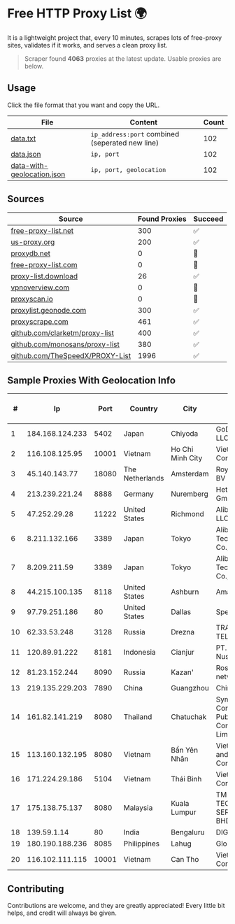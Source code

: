 
# Free HTTP Proxy List 🌍

It is a lightweight project that, every 10 minutes, scrapes lots of free-proxy sites, validates if it works, and serves a clean proxy list.


> Scraper found **4063** proxies at the latest update. Usable proxies are below.

## Usage

Click the file format that you want and copy the URL.


|File|Content|Count|
|----|-------|-----|
|[data.txt](https://raw.githubusercontent.com/themiralay/Proxy-List-World/master/data.txt)|`ip_address:port` combined (seperated new line)|102|
|[data.json](https://raw.githubusercontent.com/themiralay/Proxy-List-World/master/data.json)|`ip, port`|102|
|[data-with-geolocation.json](https://raw.githubusercontent.com/themiralay/Proxy-List-World/master/data-with-geolocation.json)|`ip, port, geolocation`|102|

## Sources

|Source|Found Proxies|Succeed|
|------|-------------|-------|
|[free-proxy-list.net](https://free-proxy-list.net)|300|✅|
|[us-proxy.org](https://www.us-proxy.org)|200|✅|
|[proxydb.net](http://proxydb.net)|0|🚫|
|[free-proxy-list.com](https://free-proxy-list.com/?page=&port=&type%5B%5D=http&type%5B%5D=https&up_time=0&search=Search)|0|🚫|
|[proxy-list.download](https://www.proxy-list.download/HTTP)|26|✅|
|[vpnoverview.com](https://vpnoverview.com/privacy/anonymous-browsing/free-proxy-servers)|0|🚫|
|[proxyscan.io](https://www.proxyscan.io)|0|🚫|
|[proxylist.geonode.com](https://proxylist.geonode.com/api/proxy-list?limit=300&page=1&sort_by=lastChecked&sort_type=desc&protocols=http,https)|300|✅|
|[proxyscrape.com](https://api.proxyscrape.com/v2/?request=displayproxies&protocol=http&timeout=10000&country=all&ssl=all&anonymity=all)|461|✅|
|[github.com/clarketm/proxy-list](https://raw.githubusercontent.com/clarketm/proxy-list/master/proxy-list-raw.txt)|400|✅|
|[github.com/monosans/proxy-list](https://raw.githubusercontent.com/monosans/proxy-list/main/proxies/http.txt)|380|✅|
|[github.com/TheSpeedX/PROXY-List](https://raw.githubusercontent.com/TheSpeedX/PROXY-List/master/http.txt)|1996|✅|


## Sample Proxies With Geolocation Info

|#|Ip|Port|Country|City|Internet Service Provider|
|-|--|----|-------|----|-------------------------|
|1|184.168.124.233|5402|Japan|Chiyoda|GoDaddy.com, LLC|
|2|116.108.125.95|10001|Vietnam|Ho Chi Minh City|Viettel Corporation|
|3|45.140.143.77|18080|The Netherlands|Amsterdam|RoyaleHosting BV|
|4|213.239.221.24|8888|Germany|Nuremberg|Hetzner Online GmbH|
|5|47.252.29.28|11222|United States|Richmond|Alibaba Cloud LLC|
|6|8.211.132.166|3389|Japan|Tokyo|Alibaba (US) Technology Co., Ltd.|
|7|8.209.211.59|3389|Japan|Tokyo|Alibaba (US) Technology Co., Ltd.|
|8|44.215.100.135|8118|United States|Ashburn|Amazon.com|
|9|97.79.251.186|80|United States|Dallas|Spectrum|
|10|62.33.53.248|3128|Russia|Drezna|TRANS-TELECOM|
|11|120.89.91.222|8181|Indonesia|Cianjur|PT. Java Digital Nusantara|
|12|81.23.152.244|8090|Russia|Kazan'|Rostelecom networks|
|13|219.135.229.203|7890|China|Guangzhou|Chinanet|
|14|161.82.141.219|8080|Thailand|Chatuchak|Symphony Communication Public Company Limited|
|15|113.160.132.195|8080|Vietnam|Bẩn Yên Nhân|VietNam Post and Telecom Corporation|
|16|171.224.29.186|5104|Vietnam|Thái Bình|Viettel Corporation|
|17|175.138.75.137|8080|Malaysia|Kuala Lumpur|TM TECHNOLOGY SERVICES SDN BHD|
|18|139.59.1.14|80|India|Bengaluru|DIGITALOCEAN|
|19|180.190.188.236|8085|Philippines|Lahug|Globe Telecom|
|20|116.102.111.115|10001|Vietnam|Can Tho|Viettel Corporation|



## Contributing

Contributions are welcome, and they are greatly appreciated! Every
little bit helps, and credit will always be given.

